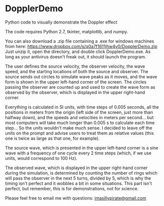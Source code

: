 # DopplerDemo
Python code to visually demonstrate the Doppler effect


The code requires Python 2.7, tkinter, matplotlib, and numpy.

You can also download a .zip file containing a .exe for windows machines from here: https://www.dropbox.com/s/q0a7f1611jhw4y0/DopplerDemo.zip
Just unzip it, open the directory, and double click DopplerDemo.exe. As long as your antivirus doesn't freak out, it should launch the program.


The user defines the source velocity, the observer velocity, the wave speed, and the starting locations of both the source and observer. The source sends out circles to simulate wave peaks as it moves, and the wave form is shown in the upper left-hand corner of the screen. The circles passing the observer are counted up and used to create the wave form as observed by the observer, which is displayed in the upper right-hand corner. 

Everything is calculated in SI units, with time steps of 0.005 seconds, all the positions in meters from the origin (left side of the screen, just more than halfway down), and the speeds and velocities in meters per second... but most computers will take much longer than 0.005 s to calculate each time step... So the units wouldn't make much sense. I decided to leave off the units on the prompt and advise users to treat them as relative values (this one is twice as large as that one, for example). 

The source wave, which is presented in the upper left-hand corner is a sine wave with a frequency of one cycle every 2 time steps (which, if we use units, would correspond to 100 Hz).

The observed wave, which is displayed in the upper right-hand corner during the simulation, is determined by counting the number of rings which will pass the observer in the next 5 turns, divided by 5, which is why the timing isn't perfect and it wobbles a bit in some situations. This part isn't perfect, but remember, this is for demonstrations, not for science.

Please feel free to email me with questions: imasillypirate@gmail.com
